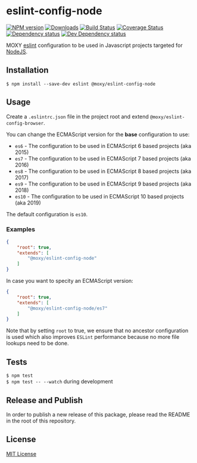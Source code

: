 # eslint-config-node

[![NPM version][npm-image]][npm-url] [![Downloads][downloads-image]][npm-url] [![Build Status][travis-image]][travis-url] [![Coverage Status][codecov-image]][codecov-url] [![Dependency status][david-dm-image]][david-dm-url] [![Dev Dependency status][david-dm-dev-image]][david-dm-dev-url]

[npm-url]:https://npmjs.org/package/@moxy/eslint-config-node
[npm-image]:https://img.shields.io/npm/v/@moxy/eslint-config-node.svg
[downloads-image]:https://img.shields.io/npm/dm/@moxy/eslint-config-node.svg
[travis-url]:https://travis-ci.org/moxystudio/eslint-config-node
[travis-image]:https://img.shields.io/travis/moxystudio/eslint-config-node/master.svg
[codecov-url]:https://codecov.io/gh/moxystudio/eslint-config-node
[codecov-image]:https://img.shields.io/codecov/c/github/moxystudio/eslint-config-node/master.svg
[david-dm-url]:https://david-dm.org/moxystudio/eslint-config-node
[david-dm-image]:https://img.shields.io/david/moxystudio/eslint-config-node.svg
[david-dm-dev-url]:https://david-dm.org/moxystudio/eslint-config-node?type=dev
[david-dm-dev-image]:https://img.shields.io/david/dev/moxystudio/eslint-config-node.svg

MOXY [eslint](http://eslint.org/) configuration to be used in Javascript projects targeted for [NodeJS](https://nodejs.org).


## Installation

`$ npm install --save-dev eslint @moxy/eslint-config-node`

## Usage

Create a `.eslintrc.json` file in the project root and extend `@moxy/eslint-config-browser`.

You can change the ECMAScript version for the **base** configuration to use:

- `es6` - The configuration to be used in ECMAScript 6 based projects (aka 2015)
- `es7` - The configuration to be used in ECMAScript 7 based projects (aka 2016)
- `es8` - The configuration to be used in ECMAScript 8 based projects (aka 2017)
- `es9` - The configuration to be used in ECMAScript 9 based projects (aka 2018)
- `es10` - The configuration to be used in ECMAScript 10 based projects (aka 2019)

The default configuration is `es10`.

### Examples

```json
{
    "root": true,
    "extends": [
        "@moxy/eslint-config-node"
    ]
}
```

In case you want to specity an ECMAScript version:

```json
{
    "root": true,
    "extends": [
        "@moxy/eslint-config-node/es7"
    ]
}
```

Note that by setting `root` to true, we ensure that no ancestor configuration is used which also improves `ESLint` performance because no more file lookups need to be done.


## Tests

`$ npm test`   
`$ npm test -- --watch` during development

## Release and Publish

In order to publish a new release of this package, please read the README in the root of this repository.


## License

[MIT License](http://opensource.org/licenses/MIT)
